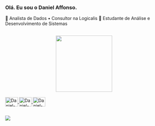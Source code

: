 ### Olá. Eu sou o Daniel Affonso.

📜 Analista de Dados • Consultor na Logicalis 🌱 Estudante de Análise e Desenvolvimento de Sistemas

##

<div align="center">
  <a href="https://github.com/danielaffonso">
  <img height="180em" src="https://github-readme-stats.vercel.app/api?username=danielaffonso&show_icons=true&theme=dark&include_all_commits=true&count_private=true"/>
  <!-- <img height="180em" src="https://github-readme-stats.vercel.app/api/top-langs/?username=danielaffonso&layout=compact&langs_count=7&theme=dark"/> -->
</div>

<div style="display: inline_block"><br>
  <img align="center" alt="Daniel-TSQL" height="30" width="40" src="https://hackr.io/tutorials/learn-sql-server/logo/logo-sql-server?ver=1557508629">
  <img align="center" alt="Daniel-PBI" height="30" width="40" src="https://upload.wikimedia.org/wikipedia/commons/thumb/c/cf/New_Power_BI_Logo.svg/630px-New_Power_BI_Logo.svg.png">
  <img align="center" alt="Daniel-Excel" height="30" width="40" src="https://logodownload.org/wp-content/uploads/2020/04/excel-logo-0-2048x2048.png">
</div>

  ##
 
<div> 
  <a href="https://www.linkedin.com/in/dcaffonso/" target="_blank"><img src="https://img.shields.io/badge/-LinkedIn-%230077B5?style=for-the-badge&logo=linkedin&logoColor=white" target="_blank"></a> 
 
</div>
